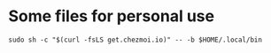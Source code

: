 # Some files for personal use

```
sudo sh -c "$(curl -fsLS get.chezmoi.io)" -- -b $HOME/.local/bin
```
